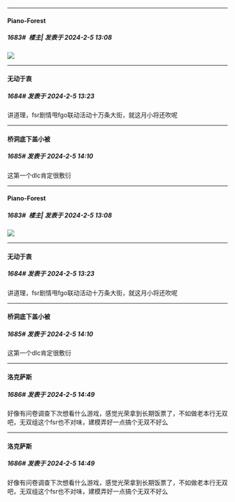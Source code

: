 
*****

####  Piano-Forest  
##### 1683#         楼主| 发表于 2024-2-5 13:08

<img src="https://p.sda1.dev/15/168ed5a7990b4fde6de508cc0bc87071/20240205_125200.jpg" referrerpolicy="no-referrer">

*****

####  无动于衷  
##### 1684#       发表于 2024-2-5 13:23

讲道理，fsr剧情甩fgo联动活动十万条大街，就这月小将还吹呢

*****

####  桥洞底下盖小被  
##### 1685#       发表于 2024-2-5 14:10

这第一个dlc肯定很敷衍


*****

####  Piano-Forest  
##### 1683#         楼主| 发表于 2024-2-5 13:08

<img src="https://p.sda1.dev/15/168ed5a7990b4fde6de508cc0bc87071/20240205_125200.jpg" referrerpolicy="no-referrer">

*****

####  无动于衷  
##### 1684#       发表于 2024-2-5 13:23

讲道理，fsr剧情甩fgo联动活动十万条大街，就这月小将还吹呢

*****

####  桥洞底下盖小被  
##### 1685#       发表于 2024-2-5 14:10

这第一个dlc肯定很敷衍


*****

####  洛克萨斯  
##### 1686#       发表于 2024-2-5 14:49

好像有问卷调查下次想看什么游戏，感觉光荣拿到长期饭票了，不如做老本行无双吧，无双组这个fsr也不对味，建模弄好一点搞个无双不好么


*****

####  洛克萨斯  
##### 1686#       发表于 2024-2-5 14:49

好像有问卷调查下次想看什么游戏，感觉光荣拿到长期饭票了，不如做老本行无双吧，无双组这个fsr也不对味，建模弄好一点搞个无双不好么

